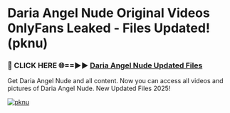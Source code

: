 # Daria Angel Nude Original Videos 0nlyFans Leaked - Files Updated! (pknu)

<h3>🔴 CLICK HERE 🌐==►► <a href="https://tinyurl.com/y5r63du9" rel="nofollow">Daria Angel Nude Updated Files</a></h3>

Get Daria Angel Nude and all content. Now you can access all videos and pictures of Daria Angel Nude. New Updated Files 2025!

[![pknu](https://i.imgur.com/UVo9nyh.gif)](https://tinyurl.com/y5r63du9)